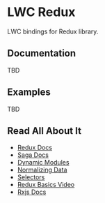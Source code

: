 # LWC Redux

LWC bindings for Redux library.

## Documentation

TBD

## Examples

TBD

## Read All About It

-   [Redux Docs](https://redux.js.org/)
-   [Saga Docs](https://redux-saga.js.org/)
-   [Dynamic Modules](https://github.com/microsoft/redux-dynamic-modules)
-   [Normalizing Data](https://github.com/reduxjs/redux/issues/994#issuecomment-153341165)
-   [Selectors](https://blog.isquaredsoftware.com/2017/12/idiomatic-redux-using-reselect-selectors/)
-   [Redux Basics Video](https://egghead.io/lessons/react-redux-the-single-immutable-state-tree)
-   [Rxjs Docs](https://rxjs.dev/guide/overview)
